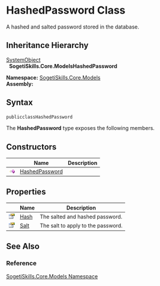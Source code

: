 HashedPassword Class
====================
A hashed and salted password stored in the database.


Inheritance Hierarchy
---------------------
[SystemObject][1]  
  **SogetiSkills.Core.ModelsHashedPassword**  

**Namespace:** [SogetiSkills.Core.Models][2]  
**Assembly:**

Syntax
------

```csharp
publicclassHashedPassword
```

The **HashedPassword** type exposes the following members.


Constructors
------------

                 | Name                | Description 
---------------- | ------------------- | ----------- 
![Public method] | [HashedPassword][3] |             


Properties
----------

                   | Name      | Description                        
------------------ | --------- | ---------------------------------- 
![Public property] | [Hash][4] | The salted and hashed password.    
![Public property] | [Salt][5] | The salt to apply to the password. 


See Also
--------

### Reference
[SogetiSkills.Core.Models Namespace][2]  

[1]: http://msdn.microsoft.com/en-us/library/e5kfa45b
[2]: ../README.md
[3]: _ctor.md
[4]: Hash.md
[5]: Salt.md
[Public method]: ../../_icons/pubmethod.gif "Public method"
[Public property]: ../../_icons/pubproperty.gif "Public property"